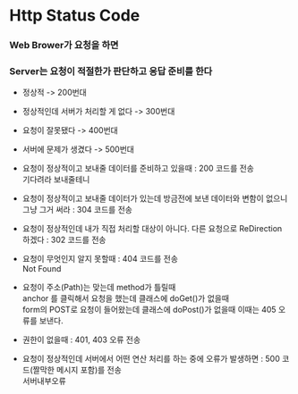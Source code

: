 # Http Status Code

### Web Brower가 요청을 하면 

### Server는 요청이 적절한가 판단하고 응답 준비를 한다

* 정상적 -> 200번대
* 정상적인데 서버가 처리할 게 없다 -> 300번대
* 요청이 잘못됐다 -> 400번대
* 서버에 문제가 생겼다 -> 500번대


* 요청이 정상적이고 보내줄 데이터를 준비하고 있을때 : 200 코드를 전송  
기다려라 보내줄테니 

* 요청이 정상적이고 보내줄 데이터가 있는데 방금전에 보낸 데이터와 변함이 없으니 그냥 그거 써라 : 304 코드를 전송  

* 요청이 정상적인데 내가 직접 처리할 대상이 아니다. 다른 요청으로 ReDirection 하겠다 : 302 코드를 전송 

* 요청이 무엇인지 알지 못할때 : 404 코드를 전송  
Not Found 

* 요청이 주소(Path)는 맞는데 method가 틀릴때  
anchor 를 클릭해서 요청을 했는데 클래스에 doGet()가 없을때  
form의 POST로 요청이 들어왔는데 클래스에 doPost()가 없을때
이때는 405 오류를 보낸다.

* 권한이 없을때 : 401, 403 오류 전송

* 요청이 정상적인데 서버에서 어떤 연산 처리를 하는 중에 오류가 발생하면 : 500 코드(짤막한 메시지 포함)를 전송  
서버내부오류 




